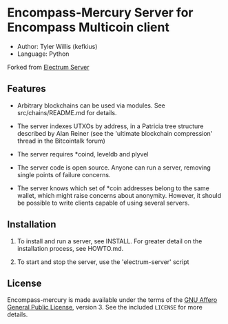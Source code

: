 Encompass-Mercury Server for Encompass Multicoin client
=======================================================

  * Author: Tyler Willis (kefkius)
  * Language: Python

Forked from [Electrum Server](https://github.com/spesmilo/electrum)

Features
--------

  * Arbitrary blockchains can be used via modules. See
    src/chains/README.md for details.

  * The server indexes UTXOs by address, in a Patricia tree structure
    described by Alan Reiner (see the 'ultimate blockchain
    compression' thread in the Bitcointalk forum)

  * The server requires \*coind, leveldb and plyvel

  * The server code is open source. Anyone can run a server, removing
    single points of failure concerns.

  * The server knows which set of \*coin addresses belong to the same
    wallet, which might raise concerns about anonymity. However, it
    should be possible to write clients capable of using several
    servers.

Installation
------------

  1. To install and run a server, see INSTALL. For greater
     detail on the installation process, see HOWTO.md.

  2. To start and stop the server, use the 'electrum-server' script



License
-------

Encompass-mercury is made available under the terms of the [GNU Affero General
Public License](http://www.gnu.org/licenses/agpl.html), version 3. See the 
included `LICENSE` for more details.
